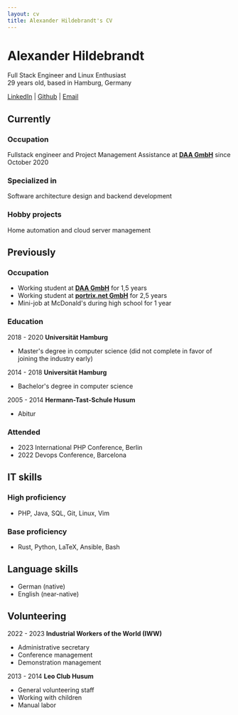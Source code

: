 ```yaml
---
layout: cv
title: Alexander Hildebrandt's CV
---
```

# Alexander Hildebrandt
Full Stack Engineer and Linux Enthusiast  
29 years old, based in Hamburg, Germany

<div id="webaddress">
  <a href="https://www.linkedin.com/in/hildebro/">LinkedIn</a>
| <a href="http://github.com/hildebro">Github</a>
| <a href="mailto:alex@hilde.dev">Email</a>
</div>

## Currently

### Occupation

Fullstack engineer and Project Management Assistance at __[DAA GmbH](https://www.daa.net/)__ since October 2020

### Specialized in

Software architecture design and backend development

### Hobby projects

Home automation and cloud server management


## Previously

### Occupation

- Working student at __[DAA GmbH](https://www.daa.net/)__ for 1,5 years
- Working student at __[portrix.net GmbH](https://portrix.net/ceemes/de/home/)__ for 2,5 years
- Mini-job at McDonald's during high school for 1 year

### Education

2018 - 2020 __Universität Hamburg__

- Master's degree in computer science (did not complete in favor of joining the industry early)

2014 - 2018 __Universität Hamburg__

- Bachelor's degree in computer science

2005 - 2014 __Hermann-Tast-Schule Husum__

- Abitur


### Attended

- 2023 International PHP Conference, Berlin
- 2022 Devops Conference, Barcelona

## IT skills

### High proficiency 
- PHP, Java, SQL, Git, Linux, Vim

### Base proficiency
- Rust, Python, LaTeX, Ansible, Bash


## Language skills

- German (native)
- English (near-native)


## Volunteering

2022 - 2023 __Industrial Workers of the World (IWW)__ 

- Administrative secretary
- Conference management
- Demonstration management


2013 - 2014 __Leo Club Husum__

- General volunteering staff
- Working with children
- Manual labor


<!-- ### Footer

Last updated: October 2024 -->


